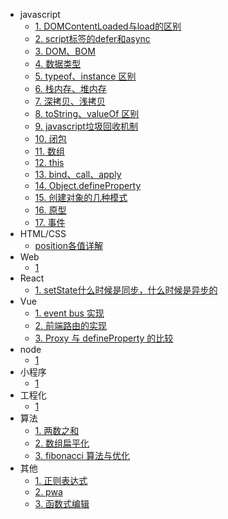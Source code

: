 - javascript
  - [1. DOMContentLoaded与load的区别](fe/javascript/dom-load)
  - [2. script标签的defer和async](fe/javascript/async-defer)
  - [3. DOM、BOM](fe/javascript/dom-bom)
  - [4. 数据类型](fe/javascript/data-type)
  - [5. typeof、instance 区别](fe/javascript/typeof-instance)
  - [6. 栈内存、堆内存](fe/javascript/stack-heap)
  - [7. 深拷贝、浅拷贝](fe/javascript/shallow-deep-clone)
  - [8. toString、valueOf 区别](fe/javascript/toString-valueOf)
  - [9. javascript垃圾回收机制](fe/javascript/garbage-collection)
  - [10. 闭包](fe/javascript/closure)
  - [11. 数组](fe/javascript/array)
  - [12. this](fe/javascript/this)
  - [13. bind、call、apply](fe/javascript/bind-call-apply)
  - [14. Object.defineProperty](fe/javascript/defineProperty)
  - [15. 创建对象的几种模式](fe/javascript/create-object)
  - [16. 原型](fe/javascript/prototype)
  - [17. 事件](fe/javascript/js-event)
- HTML/CSS
  - [position各值详解](fe/html-css/position)
- Web
  - [1]()
- React
  - [1. setState什么时候是同步，什么时候是异步的](fe/react/setstate)
- Vue
  - [1. event bus 实现](fe/vue/event-bus)
  - [2. 前端路由的实现](fe/vue/client-router)
  - [3. Proxy 与 defineProperty 的比较](fe/vue/defineproperty-vs-proxy)
- node
  - [1]()
- 小程序
  - [1]()
- 工程化
  - [1]()
- 算法
  - [1. 两数之和](fe/algorithm/1)
  - [2. 数组扁平化](fe/algorithm/array-flat)
  - [3. fibonacci 算法与优化](fe/algorithm/fibonacci)
- 其他
  - [1. 正则表达式](fe/other/regexp)
  - [2. pwa](fe/other/pwa)
  - [3. 函数式编辑](fe/other/functional)
